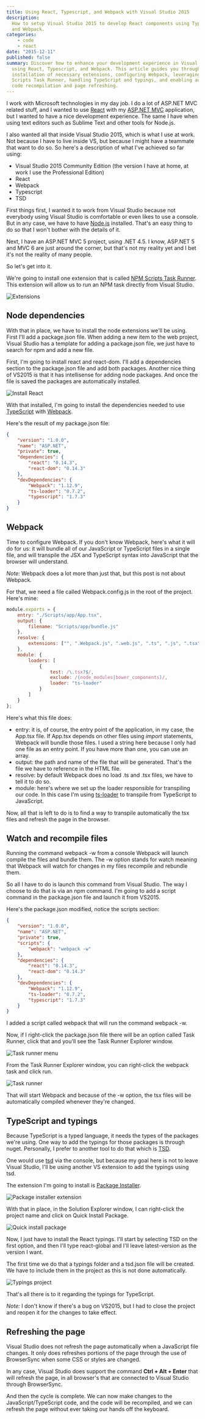 ```yaml
---
title: Using React, Typescript, and Webpack with Visual Studio 2015
description:
  How to setup Visual Studio 2015 to develop React components using TypScript
  and Webpack.
categories:
	- code
	- react
date: "2015-12-11"
published: false
summary: Discover how to enhance your development experience in Visual Studio 2015 when
  using React, Typescript, and Webpack. This article guides you through the
  installation of necessary extensions, configuring Webpack, leveraging NPM
  Scripts Task Runner, handling TypeScript and typings, and enabling automatic
  code recompilation and page refreshing.
---
```


I work with Microsoft technologies in my day job. I do a lot of ASP.NET MVC
related stuff, and I wanted to use [React](https://facebook.github.io/react/)
with my [ASP.NET MVC](http://www.asp.net/mvc) application, but I wanted to have
a nice development experience. The same I have when using text editors such as
Sublime Text and other tools for Node.js.

I also wanted all that inside Visual Studio 2015, which is what I use at work.
Not because I have to live inside VS, but because I might have a teammate that
want to do so. So here's a description of what I've achieved so far using:

- Visual Studio 2015 Community Edition (the version I have at home, at work I
  use the Professional Edition)
- React
- Webpack
- Typescript
- TSD

First things first, I wanted it to work from Visual Studio because not everybody
using Visual Studio is comfortable or even likes to use a console. But in any
case, we have to have [Node.js](https://nodejs.org/en/) installed. That's an
easy thing to do so that I won't bother with the details of it.

Next, I have an ASP.NET MVC 5 project, using .NET 4.5. I know, ASP.NET 5 and MVC
6 are just around the corner, but that's not my reality yet and I bet it's not
the reality of many people.

So let's get into it.

We're going to install one extension that is called
[NPM Scripts Task Runner](https://visualstudiogallery.msdn.microsoft.com/8f2f2cbc-4da5-43ba-9de2-c9d08ade4941).
This extension will allow us to run an NPM task directly from Visual Studio.

![Extensions](./extensions.png)

## Node dependencies

With that in place, we have to install the node extensions we'll be using. First
I'll add a package.json file. When adding a new item to the web project, Visual
Studio has a template for adding a package.json file, we just have to search for
npm and add a new file.

First, I'm going to install react and react-dom. I'll add a dependencies section
to the package.json file and add both packages. Another nice thing of VS2015 is
that it has intellisense for adding node packages. And once the file is saved
the packages are automatically installed.

![Install React](./install-react.gif)

With that installed, I'm going to install the dependencies needed to use
[TypeScript](http://www.typescriptlang.org/) with
[Webpack](https://Webpack.github.io/).

Here's the result of my package.json file:

```json
{
	"version": "1.0.0",
	"name": "ASP.NET",
	"private": true,
	"dependencies": {
		"react": "0.14.3",
		"react-dom": "0.14.3"
	},
	"devDependencies": {
		"Webpack": "1.12.9",
		"ts-loader": "0.7.2",
		"typescript": "1.7.3"
	}
}
```

## Webpack

Time to configure Webpack. If you don't know Webpack, here's what it will do for
us: it will bundle all of our JavaScript or TypeScript files in a single file,
and will transpile the JSX and TypeScript syntax into JavaScript that the
browser will understand.

_Note:_ Webpack does a lot more than just that, but this post is not about
Webpack.

For that, we need a file called Webpack.config.js in the root of the project.
Here's mine:

```js
module.exports = {
	entry: "./Scripts/app/App.tsx",
	output: {
		filename: "Scripts/app/bundle.js"
	},
	resolve: {
		extensions: ["", ".Webpack.js", ".web.js", ".ts", ".js", ".tsx"]
	},
	module: {
		loaders: [
			{
				test: /\.tsx?$/,
				exclude: /(node_modules|bower_components)/,
				loader: "ts-loader"
			}
		]
	}
};
```

Here's what this file does:

- entry: it is, of course, the entry point of the application, in my case, the
  App.tsx file. If App.tsx depends on other files using _import_ statements,
  Webpack will bundle those files. I used a string here because I only had one
  file as an entry point. If you have more than one, you can use an array.
- output: the path and name of the file that will be generated. That's the file
  we have to reference in the HTML file.
- resolve: by default Webpack does no load .ts and .tsx files, we have to tell
  it to do so.
- module: here's where we set up the loader responsible for transpiling our
  code. In this case I'm using
  [ts-loader](https://www.npmjs.com/package/ts-loader) to transpile from
  TypeScript to JavaScript.

Now, all that is left to do is to find a way to transpile automatically the tsx
files and refresh the page in the browser.

## Watch and recompile files

Running the command webpack -w from a console Webpack will launch compile the
files and bundle them. The -w option stands for watch meaning that Webpack will
watch for changes in my files recompile and rebundle them.

So all I have to do is launch this command from Visual Studio. The way I choose
to do that is via an npm command. I'm going to add a script command in the
package.json file and launch it from VS2015.

Here's the package.json modified, notice the scripts section:

```json
{
	"version": "1.0.0",
	"name": "ASP.NET",
	"private": true,
	"scripts": {
		"webpack": "webpack -w"
	},
	"dependencies": {
		"react": "0.14.3",
		"react-dom": "0.14.3"
	},
	"devDependencies": {
		"Webpack": "1.12.9",
		"ts-loader": "0.7.2",
		"typescript": "1.7.3"
	}
}
```

I added a script called webpack that will run the command webpack -w.

Now, if I right-click the package.json file there will be an option called Task
Runner, click that and you'll see the Task Runner Explorer window.

![Task runner menu](./task-runner-menu.png)

From the Task Runner Explorer window, you can right-click the webpack task and
click run.

![Task runner](./task-runner.png)

That will start Webpack and because of the -w option, the tsx files will be
automatically compiled whenever they're changed.

## TypeScript and typings

Because TypeScript is a typed language, it needs the types of the packages we're
using. One way to add the typings for those packages is through nuget.
Personally, I prefer to another tool to do that which is
[TSD](https://github.com/Definitelytyped/tsd).

One would use [tsd](https://github.com/Definitelytyped/tsd) via the console, but
because my goal here is not to leave Visual Studio, I'll be using another VS
extension to add the typings using tsd.

The extension I'm going to install is
[Package Installer](https://visualstudiogallery.msdn.microsoft.com/753b9720-1638-4f9a-ad8d-2c45a410fd74).

![Package installer extension](./package-installer-extension.png)

With that in place, in the Solution Explorer window, I can right-click the
project name and click on Quick Install Package.

![Quick install package](./quick-install-package.png)

Now, I just have to install the React typings. I'll start by selecting TSD on
the first option, and then I'll type react-global and I'll leave latest-version
as the version I want.

The first time we do that a typings folder and a tsd.json file will be created.
We have to include them in the project as this is not done automatically.

![Typings project](./typings-project.png)

That's all there is to it regarding the typings for TypeScript.

_Note:_ I don't know if there's a bug on VS2015, but I had to close the project
and reopen it for the changes to take effect.

## Refreshing the page

Visual Studio does not refresh the page automatically when a JavaScript file
changes. It only does refreshes portions of the page through the use of
BrowserSync when some CSS or styles are changed.

In any case, Visual Studio does support the command **Ctrl + Alt + Enter** that
will refresh the page, in all browser's that are connected to Visual Studio
through BrowserSync.

And then the cycle is complete. We can now make changes to the
JavaScript/TypeScript code, and the code will be recompiled, and we can refresh
the page without ever taking our hands off the keyboard.
